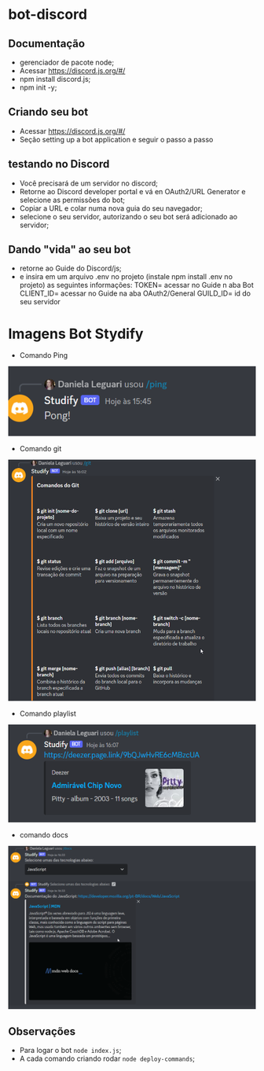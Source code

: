 # bot-discord

## Documentação

- gerenciador de pacote node;
- Acessar https://discord.js.org/#/
- npm install discord.js;
- npm init -y;

## Criando seu bot

- Acessar https://discord.js.org/#/
- Seção setting up a bot application e seguir o passo a passo

## testando no Discord

- Você precisará de um servidor no discord;
- Retorne ao Discord developer portal e vá en OAuth2/URL Generator e selecione as permissões do bot;
- Copiar a URL e colar numa nova guia do seu navegador;
- selecione o seu servidor, autorizando o seu bot será adicionado ao servidor;

## Dando "vida" ao seu bot

- retorne ao Guide do Discord/js;
- e insira em um arquivo .env no projeto (instale npm install .env no projeto) as seguintes informações:
TOKEN= acessar no Guide n aba Bot
CLIENT_ID= acessar no Guide na aba OAuth2/General
GUILD_ID= id do seu servidor


# Imagens Bot Stydify 

- Comando Ping


![](./img/img-4.png)


- Comando git

![](./img/img-1.png)


- Comando playlist


![](./img/img-2.png)


- comando docs


![](./img/img-3.png)


## Observações

- Para logar o bot `node index.js`;
- A cada comando criando rodar `node deploy-commands`;